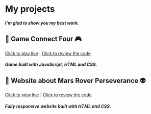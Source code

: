 # My projects
##### I'm glad to show you my best work. 

## :small_blue_diamond: Game Connect Four :video_game:
[Click to play live](https://marcie290.github.io/Connect-four-Game/)  |  [Click to review the code](https://github.com/marcie290/Connect-four-Game)
##### Game built with JavaScript, HTML and CSS.
## :small_blue_diamond: Website about Mars Rover Perseverance :alien:
[Click to view live](https://marcie290.github.io/Website-about-Rover-Perseverance/)  |  [Click to review the code](https://github.com/marcie290/Website-about-Rover-Perseverance)
##### Fully responsive website built with HTML and CSS.

